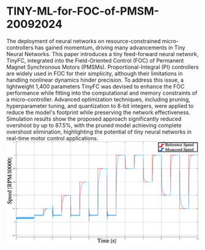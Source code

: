 # TINY-ML-for-FOC-of-PMSM-20092024
<!--- PI(D) output correction using Tiny NN

Permanent Magnet Synchronous Motors (PMSMs) are highly efficient, fast rotating, and reliable brushless motors, making them ideal for high-performance applications like electric vehicles, industrial robots, and machine tools. Despite their advantages, PMSM control remains a challenging area of research, particularly during abrupt speed transitions. Traditional Filed oriented control (PID-based) methods for plant linearization have shown limited success, and while Non-Linear Model Predictive Control (NLMPC) is theoretically optimal, its complexity makes on-device implementation impractical. This research project done in System Research and Development with Danilo Pau (danilo.pau@st.com) focuses on improving PMSM control by integrating a tiny neural network with a PI(D) controller to enhance speed tracking performance. The neural network, developed and integrated in the Simulink model, corrects the reference quadrature current, mitigating overshoots and undershoots during speed transitions. After training, the model is optimized in Matlab (hyper parameter optimization, pruning) for deployment on STM32 and Stellar-E families of micro-controllers by using the ST Edge AI Unified Core Technology https://www.st.com/en/development-tools/stedgeai-core.html integrated into the ST Edge AI Developer Cloud https://stm32ai-cs.st.com/home , to allow automated and optimal deployment thus ensuring it is suitable for real-time application with minimal computational and memory overhead. Future work will explore replacing the dual PI(D) controllers with a single neural network to directly output reference voltages, further advancing PMSM control strategies.  -->
The deployment of neural networks on resource-constrained micro-controllers has gained momentum, driving many advancements in Tiny Neural Networks. This paper introduces a tiny feed-forward neural network, TinyFC, integrated into the Field-Oriented Control (FOC) of Permanent Magnet Synchronous Motors (PMSMs). Proportional-Integral (PI) controllers are widely used in FOC for their simplicity, although their limitations in handling nonlinear dynamics hinder precision. To address this issue, a lightweight 1,400 parameters TinyFC was devised to enhance the FOC performance while fitting into the computational and memory constraints of a micro-controller. Advanced optimization techniques, including pruning, hyperparameter tuning, and quantization to 8-bit integers, were applied to reduce the model's footprint while preserving the network effectiveness. Simulation results show the proposed approach significantly reduced overshoot by up to 87.5\%, with the pruned model achieving complete overshoot elimination, highlighting the potential of tiny neural networks in real-time motor control applications.
![alt text](https://github.com/heixiaopengyou/TINY-ML-for-FOC-of-PMSM-20092024/blob/main/Pruned-model-results-case1.png)
